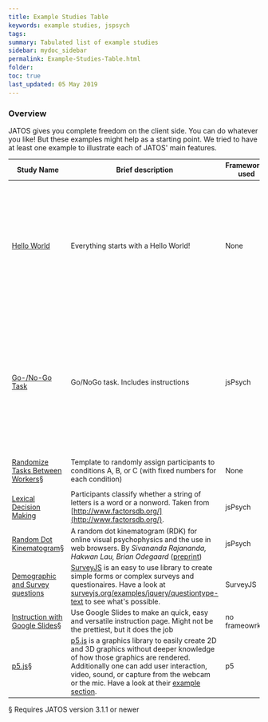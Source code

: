 ```yaml
---
title: Example Studies Table
keywords: example studies, jspsych
tags:
summary: Tabulated list of example studies 
sidebar: mydoc_sidebar
permalink: Example-Studies-Table.html
folder:
toc: true
last_updated: 05 May 2019
---
```


### Overview
JATOS gives you complete freedom on the client side. You can do whatever you like! But these examples might help as a starting point. We tried to have at least one example to illustrate each of JATOS' main features. 

| Study Name             | Brief description   | Frameworks used | Features used   | Example image  |
|-------------------|-------------------|-------------------|-------------------|-------------------|
| [Hello World](https://github.com/JATOS/JATOS_examples/raw/master/examples/hello_world.zip) | Everything starts with a Hello World! | None | None | <img src="images/example-studies/Screenshot_gonogo.png" title="*"/>  |
| [Go-/No-Go Task](https://github.com/JATOS/JATOS_examples/raw/master/examples/go-nogo_task_(using_jspsych_6).zip) | Go/NoGo task. Includes instructions | jsPsych | None |  ![dummy](images/example-studies/Screenshot_gonogo.png){:width="50" %}|
| [Randomize Tasks Between Workers](https://github.com/JATOS/JATOS_examples/raw/master/examples/randomize_tasks_between_workers.zip)§| Template to randomly assign participants to conditions A, B, or C (with fixed numbers for each condition) | None | Batch session| {% include image.html file="example-studies/Screenshot_randomization_between_workers.png" alt="Screenshot Randomization between participants" max-width="200" %} |
| [Lexical Decision Making](https://github.com/JATOS/JATOS_examples/raw/master/examples/lexical_decision_(using_jspsych).zip) | Participants classify whether a string of letters is a word or a nonword. Taken from [http://www.factorsdb.org/](http://www.factorsdb.org/). | jsPsych | None | {% include image.html file="example-studies/Screenshot_lexicalDecision_word.png" alt="Screenshot Lexical Decision" max-width="200" %} |
| [Random Dot Kinematogram](https://github.com/JATOS/JATOS_examples/raw/master/examples/rdk.zip)§ | A random dot kinematogram (RDK) for online visual psychophysics and the use in web browsers. By _Sivananda Rajananda, Hakwan Lau, Brian Odegaard_ ([preprint](https://www.biorxiv.org/content/early/2017/09/21/192377)) | jsPsych | no feature| {% include image.html file="example-studies/Screenshot_rdk.png" alt="Screenshot RDK" max-width="200" %} |
| [Demographic and Survey questions](https://github.com/JATOS/JATOS_examples/raw/master/examples/survey.js_ui_example.zip) | [SurveyJS](http://surveyjs.org) is an easy to use library to create simple forms or complex surveys and questionaires. Have a look at [surveyjs.org/examples/jquery/questiontype-text](http://surveyjs.org/examples/jquery/questiontype-text/) to see what's possible. | SurveyJS | no feature| {% include image.html file="example-studies/survey-js-screenshot.png" alt="Screenshot SurveyJS Example" max-width="200" %} |
| [Instruction with Google Slides](https://github.com/JATOS/JATOS_examples/raw/master/examples/intro_with_google_slides.zip)§ | Use Google Slides to make an quick, easy and versatile instruction page. Might not be the prettiest, but it does the job| no frameowrk | no feature| {% include image.html file="example-studies/Screenshot_intro_slides.png" alt="Screenshot Easy instructions with Slides" max-width="200" %}|
| [p5.js](https://github.com/JATOS/JATOS_examples/raw/master/examples/p5.js_examples.zip)§ | [p5.js](https://p5js.org/) is a graphics library to easily create 2D and 3D graphics without deeper knowledge of how those graphics are rendered. Additionally one can add user interaction, video, sound, or capture from the webcam or the mic. Have a look at their [example section](https://p5js.org/examples/). | p5 | no feature| {% include image.html file="example-studies/p5-js-screenshot5.gif" alt="Screenshot p5.js Example" max-width="200" %}|



§ Requires JATOS version 3.1.1 or newer
